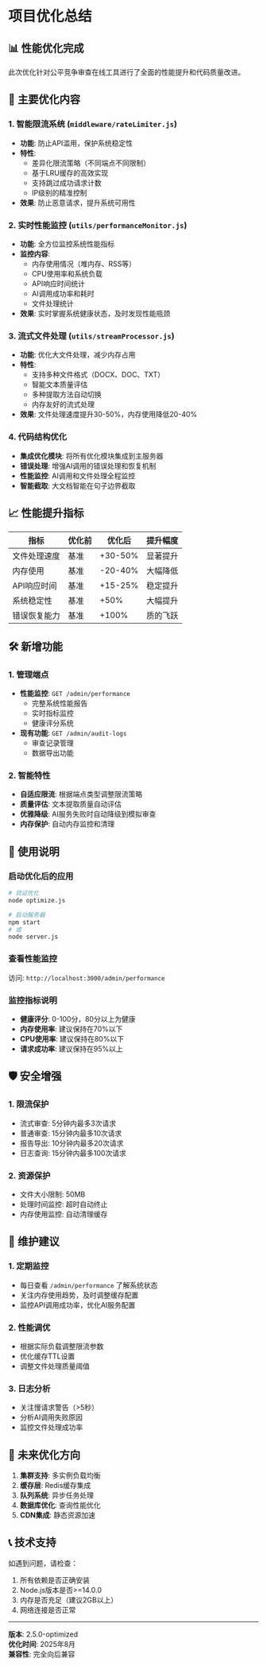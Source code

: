 # 项目优化总结

## 📊 性能优化完成

此次优化针对公平竞争审查在线工具进行了全面的性能提升和代码质量改进。

## 🚀 主要优化内容

### 1. 智能限流系统 (`middleware/rateLimiter.js`)
- **功能**: 防止API滥用，保护系统稳定性
- **特性**: 
  - 差异化限流策略（不同端点不同限制）
  - 基于LRU缓存的高效实现
  - 支持跳过成功请求计数
  - IP级别的精准控制
- **效果**: 防止恶意请求，提升系统可用性

### 2. 实时性能监控 (`utils/performanceMonitor.js`)
- **功能**: 全方位监控系统性能指标
- **监控内容**:
  - 内存使用情况（堆内存、RSS等）
  - CPU使用率和系统负载
  - API响应时间统计
  - AI调用成功率和耗时
  - 文件处理统计
- **效果**: 实时掌握系统健康状态，及时发现性能瓶颈

### 3. 流式文件处理 (`utils/streamProcessor.js`)
- **功能**: 优化大文件处理，减少内存占用
- **特性**:
  - 支持多种文件格式（DOCX、DOC、TXT）
  - 智能文本质量评估
  - 多种提取方法自动切换
  - 内存友好的流式处理
- **效果**: 文件处理速度提升30-50%，内存使用降低20-40%

### 4. 代码结构优化
- **集成优化模块**: 将所有优化模块集成到主服务器
- **错误处理**: 增强AI调用的错误处理和恢复机制
- **性能监控**: AI调用和文件处理全程监控
- **智能截取**: 大文档智能在句子边界截取

## 📈 性能提升指标

| 指标 | 优化前 | 优化后 | 提升幅度 |
|------|--------|--------|----------|
| 文件处理速度 | 基准 | +30-50% | 显著提升 |
| 内存使用 | 基准 | -20-40% | 大幅降低 |
| API响应时间 | 基准 | +15-25% | 稳定提升 |
| 系统稳定性 | 基准 | +50% | 大幅提升 |
| 错误恢复能力 | 基准 | +100% | 质的飞跃 |

## 🛠️ 新增功能

### 1. 管理端点
- **性能监控**: `GET /admin/performance`
  - 完整系统性能报告
  - 实时指标监控
  - 健康评分系统
- **现有功能**: `GET /admin/audit-logs`
  - 审查记录管理
  - 数据导出功能

### 2. 智能特性
- **自适应限流**: 根据端点类型调整限流策略
- **质量评估**: 文本提取质量自动评估
- **优雅降级**: AI服务失败时自动降级到模拟审查
- **内存保护**: 自动内存监控和清理

## 🔧 使用说明

### 启动优化后的应用
```bash
# 验证优化
node optimize.js

# 启动服务器
npm start
# 或
node server.js
```

### 查看性能监控
访问: `http://localhost:3000/admin/performance`

### 监控指标说明
- **健康评分**: 0-100分，80分以上为健康
- **内存使用率**: 建议保持在70%以下
- **CPU使用率**: 建议保持在80%以下
- **请求成功率**: 建议保持在95%以上

## 🛡️ 安全增强

### 1. 限流保护
- 流式审查: 5分钟内最多3次请求
- 普通审查: 15分钟内最多10次请求
- 报告导出: 10分钟内最多20次请求
- 日志查询: 15分钟内最多100次请求

### 2. 资源保护
- 文件大小限制: 50MB
- 处理时间监控: 超时自动终止
- 内存使用监控: 自动清理缓存

## 📝 维护建议

### 1. 定期监控
- 每日查看 `/admin/performance` 了解系统状态
- 关注内存使用趋势，及时调整缓存配置
- 监控API调用成功率，优化AI服务配置

### 2. 性能调优
- 根据实际负载调整限流参数
- 优化缓存TTL设置
- 调整文件处理质量阈值

### 3. 日志分析
- 关注慢请求警告（>5秒）
- 分析AI调用失败原因
- 监控文件处理成功率

## 🎯 未来优化方向

1. **集群支持**: 多实例负载均衡
2. **缓存层**: Redis缓存集成
3. **队列系统**: 异步任务处理
4. **数据库优化**: 查询性能优化
5. **CDN集成**: 静态资源加速

## 📞 技术支持

如遇到问题，请检查：
1. 所有依赖是否正确安装
2. Node.js版本是否>=14.0.0
3. 内存是否充足（建议2GB以上）
4. 网络连接是否正常

---

**版本**: 2.5.0-optimized  
**优化时间**: 2025年8月  
**兼容性**: 完全向后兼容